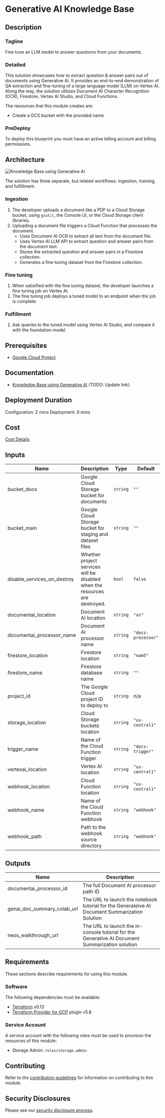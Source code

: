 # Generative AI Knowledge Base

## Description
### Tagline
Fine tune an LLM model to answer questions from your documents.

### Detailed
This solution showcases how to extract question & answer pairs out of documents
using Generative AI. It provides an end-to-end demonstration of QA extraction and
fine-tuning of a large language model (LLM) on Vertex AI. Along the way, the
solution utilizes Document AI Character Recognition (OCR), Firestore,
Vertex AI Studio, and Cloud Functions.

The resources that this module creates are:

- Create a GCS bucket with the provided name

### PreDeploy
To deploy this blueprint you must have an active billing account and billing permissions.

## Architecture
![Knowledge Base using Generative AI]()
<!-- TODO: Update the image with the correct diagram -->

The solution has three separate, but related workflows: ingestion, training,
and fulfillment.

### Ingestion
1. The developer uploads a document like a PDF to a Cloud Storage bucket, using `gsutil`,
   the Console UI, or the Cloud Storage client libraries.
1. Uploading a document file triggers a Cloud Function that processes the document.
   - Uses Document AI OCR to extract all text from the document file.
   - Uses Vertex AI LLM API to extract question and answer pairs from the document text.
   - Stores the extracted question and answer pairs in a Firestore collection.
   - Generates a fine tuning dataset from the Firestore collection.

### Fine tuning
1. When satisified with the fine tuning dataset, the developer launches a fine tuning job on Vertex AI.
1. The fine tuning job deploys a tuned model to an endpoint when the job is complete.

### Fulfillment
1. Ask queries to the tuned model using Vertex AI Studio, and compare it with the foundation model.

## Prerequisites
- [Google Cloud Project](https://cloud.google.com/resource-manager/docs/creating-managing-projects)

## Documentation
- [Knowledge Base using Generative AI]()
{TODO: Update link}

## Deployment Duration
Configuration: 2 mins
Deployment: 8 mins

## Cost
[Cost Details](https://cloud.google.com/products/calculator/#id=78888c9b-02ac-4130-9327-fecd7f4cfb11)

<!-- BEGINNING OF PRE-COMMIT-TERRAFORM DOCS HOOK -->
## Inputs

| Name | Description | Type | Default | Required |
|------|-------------|------|---------|:--------:|
| bucket\_docs | Google Cloud Storage bucket for documents | `string` | `""` | no |
| bucket\_main | Google Cloud Storage bucket for staging and dataset files | `string` | `""` | no |
| disable\_services\_on\_destroy | Whether project services will be disabled when the resources are destroyed. | `bool` | `false` | no |
| documentai\_location | Document AI location | `string` | `"us"` | no |
| documentai\_processor\_name | Document AI processor name | `string` | `"docs-processor"` | no |
| firestore\_location | Firestore location | `string` | `"nam5"` | no |
| firestore\_name | Firestore database name | `string` | `""` | no |
| project\_id | The Google Cloud project ID to deploy to | `string` | n/a | yes |
| storage\_location | Cloud Storage buckets location | `string` | `"us-central1"` | no |
| trigger\_name | Name of the Cloud Function trigger | `string` | `"docs-trigger"` | no |
| vertexai\_location | Vertex AI location | `string` | `"us-central1"` | no |
| webhook\_location | Cloud Function location | `string` | `"us-central1"` | no |
| webhook\_name | Name of the Cloud Function webhook | `string` | `"webhook"` | no |
| webhook\_path | Path to the webhook source directory | `string` | `"webhook"` | no |

## Outputs

| Name | Description |
|------|-------------|
| documentai\_processor\_id | The full Document AI processor path ID |
| genai\_doc\_summary\_colab\_url | The URL to launch the notebook tutorial for the Generateive AI Document Summarization Solution |
| neos\_walkthrough\_url | The URL to launch the in-console tutorial for the Generative AI Document Summarization solution |

<!-- END OF PRE-COMMIT-TERRAFORM DOCS HOOK -->

## Requirements

These sections describe requirements for using this module.

### Software

The following dependencies must be available:

- [Terraform][terraform] v0.13
- [Terraform Provider for GCP][terraform-provider-gcp] plugin v5.8

### Service Account

A service account with the following roles must be used to provision
the resources of this module:

- Storage Admin: `roles/storage.admin`

## Contributing

Refer to the [contribution guidelines](./docs/CONTRIBUTING.md) for
information on contributing to this module.

[iam-module]: https://registry.terraform.io/modules/terraform-google-modules/iam/google
[project-factory-module]: https://registry.terraform.io/modules/terraform-google-modules/project-factory/google
[terraform-provider-gcp]: https://www.terraform.io/docs/providers/google/index.html
[terraform]: https://www.terraform.io/downloads.html

## Security Disclosures

Please see our [security disclosure process](./SECURITY.md).
